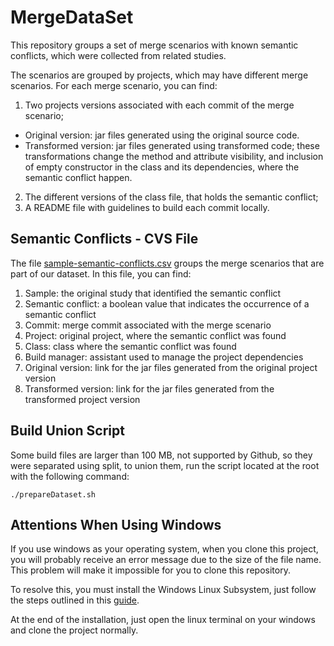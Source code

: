 # MergeDataSet

This repository groups a set of merge scenarios with known semantic conflicts, which were collected from related studies.

The scenarios are grouped by projects, which may have different merge scenarios. For each merge scenario, you can find:
1. Two projects versions associated with each commit of the merge scenario;
  * Original version: jar files generated using the original source code.
  * Transformed version: jar files generated using transformed code; these transformations change the method and attribute  visibility, and inclusion of empty constructor in the class and its dependencies, where the semantic conflict happen.
2. The different versions of the class file, that holds the semantic conflict;
3. A README file with guidelines to build each commit locally.

## Semantic Conflicts - CVS File
The file [sample-semantic-conflicts.csv](https://github.com/spgroup/mergedataset/blob/master/semantic-conflicts/sample-semantic-conflicts.csv) groups the merge scenarios that are part of our dataset. In this file, you can find:
1. Sample: the original study that identified the semantic conflict
2. Semantic conflict: a boolean value that indicates the occurrence of a semantic conflict
3. Commit: merge commit associated with the merge scenario
4. Project: original project, where the semantic conflict was found
5. Class: class where the semantic conflict was found
6. Build manager: assistant used to manage the project dependencies
7. Original version: link for the jar files generated from the original project version
8. Transformed version: link for the jar files generated from the transformed project version


## Build Union Script

Some build files are larger than 100 MB, not supported by Github, so they were separated using split, to union them, run the script located at the root with the following command:

```
./prepareDataset.sh
```

## Attentions When Using Windows
If you use windows as your operating system, when you clone this project, you will probably receive an error message due to the size of the file name. This problem will make it impossible for you to clone this repository.

To resolve this, you must install the Windows Linux Subsystem, just follow the steps outlined in this [guide](https://docs.microsoft.com/pt-br/windows/wsl/install-win10).

At the end of the installation, just open the linux terminal on your windows and clone the project normally.
